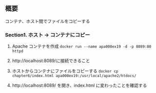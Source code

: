 ## 概要

コンテナ、ホスト間でファイルをコピーする

### Section1. ホスト → コンテナにコピー

1. Apache コンテナを作成
   `docker run --name apa000ex19 -d -p 8089:80 httpd`

2. http://localhost:8089/に接続できること

3. ホストからコンテナにファイルをコピーする
   `docker cp chapter6/index.html apa000ex19:/usr/local/apache2/htdocs/`

4. http://localhost:8089/ を開き、index.html に変わったことを確認する
